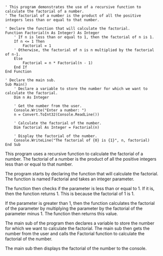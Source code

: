 ```visual basic
' This program demonstrates the use of a recursive function to calculate the factorial of a number.
' The factorial of a number is the product of all the positive integers less than or equal to that number.

' Declare the function that will calculate the factorial.
Function Factorial(n As Integer) As Integer
    ' If n is less than or equal to 1, then the factorial of n is 1.
    If n <= 1 Then
        Factorial = 1
    ' Otherwise, the factorial of n is n multiplied by the factorial of n-1.
    Else
        Factorial = n * Factorial(n - 1)
    End If
End Function

' Declare the main sub.
Sub Main()
    ' Declare a variable to store the number for which we want to calculate the factorial.
    Dim n As Integer

    ' Get the number from the user.
    Console.Write("Enter a number: ")
    n = Convert.ToInt32(Console.ReadLine())

    ' Calculate the factorial of the number.
    Dim factorial As Integer = Factorial(n)

    ' Display the factorial of the number.
    Console.WriteLine("The factorial of {0} is {1}", n, factorial)
End Sub
```

This program uses a recursive function to calculate the factorial of a number. The factorial of a number is the product of all the positive integers less than or equal to that number.

The program starts by declaring the function that will calculate the factorial. The function is named Factorial and takes an integer parameter.

The function then checks if the parameter is less than or equal to 1. If it is, then the function returns 1. This is because the factorial of 1 is 1.

If the parameter is greater than 1, then the function calculates the factorial of the parameter by multiplying the parameter by the factorial of the parameter minus 1. The function then returns this value.

The main sub of the program then declares a variable to store the number for which we want to calculate the factorial. The main sub then gets the number from the user and calls the Factorial function to calculate the factorial of the number.

The main sub then displays the factorial of the number to the console.